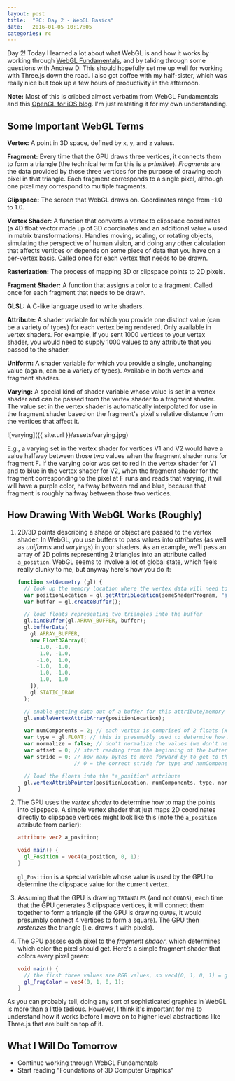 ```yaml
---
layout: post
title:  "RC: Day 2 - WebGL Basics"
date:   2016-01-05 10:17:05
categories: rc
---
```

Day 2! Today I learned a lot about what WebGL is and how it works by working through [WebGL Fundamentals](http://webglfundamentals.org), and by talking through some questions with Andrew D. This should hopefully set me up well for working with Three.js down the road. I also got coffee with my half-sister, which was really nice but took up a few hours of productivity in the afternoon.

**Note:** Most of this is cribbed almost verbatim from WebGL Fundamentals and this [OpenGL for iOS blog](http://iphonedevelopment.blogspot.com/2010/11/opengl-es-20-for-ios-chapter-4.html). I'm just restating it for my own understanding.

## Some Important WebGL Terms

**Vertex:** A point in 3D space, defined by `x`, `y`, and `z` values.

**Fragment:** Every time that the GPU draws three vertices, it connects them to form a triangle (the technical term for this is a _primitive_). _Fragments_ are the data provided by those three vertices for the purpose of drawing each pixel in that triangle. Each fragment corresponds to a single pixel, although one pixel may correspond to multiple fragments.

**Clipspace:** The screen that WebGL draws on. Coordinates range from -1.0 to 1.0.

**Vertex Shader:** A function that converts a vertex to clipspace coordinates (a 4D float vector made up of 3D coordinates and an additional value `w` used in matrix transformations). Handles moving, scaling, or rotating objects, simulating the perspective of human vision, and doing any other calculation that affects vertices or depends on some piece of data that you have on a per-vertex basis. Called once for each vertex that needs to be drawn.

**Rasterization:** The process of mapping 3D or clipspace points to 2D pixels.

**Fragment Shader:** A function that assigns a color to a fragment. Called once for each fragment that needs to be drawn.

**GLSL:** A C-like language used to write shaders.

**Attribute:** A shader variable for which you provide one distinct value (can be a variety of types) for each vertex being rendered. Only available in vertex shaders. For example, if you sent 1000 vertices to your vertex shader, you would need to supply 1000 values to any attribute that you passed to the shader.

**Uniform:** A shader variable for which you provide a single, unchanging value (again, can be a variety of types). Available in both vertex and fragment shaders.

**Varying:** A special kind of shader variable whose value is set in a vertex shader and can be passed from the vertex shader to a fragment shader. The value set in the vertex shader is automatically interpolated for use in the fragment shader based on the fragment's pixel's relative distance from the vertices that affect it.

![varying]({{ site.url }}/assets/varying.jpg)

E.g., a varying set in the vertex shader for vertices V1 and V2 would have a value halfway between those two values when the fragment shader runs for fragment F. If the varying color was set to red in the vertex shader for V1 and to blue in the vertex shader for V2, when the fragment shader for the fragment corresponding to the pixel at F runs and reads that varying, it will will have a purple color, halfway between red and blue, because that fragment is roughly halfway between those two vertices.

## How Drawing With WebGL Works (Roughly)

1. 2D/3D points describing a shape or object are passed to the vertex shader.
   In WebGL, you use buffers to pass values into _attributes_ (as well as _uniforms_ and _varyings_) in your shaders. As an example, we'll pass an array of 2D points representing 2 triangles into an attribute called `a_position`. WebGL seems to involve a lot of global state, which feels really clunky to me, but anyway here's how you do it:

    ```javascript
    function setGeometry (gl) {
      // look up the memory location where the vertex data will need to go
      var positionLocation = gl.getAttribLocation(someShaderProgram, "a_position");
      var buffer = gl.createBuffer();

      // load floats representing two triangles into the buffer
      gl.bindBuffer(gl.ARRAY_BUFFER, buffer);
      gl.bufferData(
        gl.ARRAY_BUFFER,
        new Float32Array([
          -1.0, -1.0,
           1.0, -1.0,
          -1.0,  1.0,
          -1.0,  1.0,
           1.0, -1.0,
           1.0,  1.0
        ]),
        gl.STATIC_DRAW
      );

      // enable getting data out of a buffer for this attribute/memory location
      gl.enableVertexAttribArray(positionLocation);

      var numComponents = 2; // each vertex is comprised of 2 floats (x, y)
      var type = gl.FLOAT; // this is presumably used to determine how many bytes each element in the buffer takes up
      var normalize = false; // don't normalize the values (we don't need to worry about what this means right now)
      var offset = 0; // start reading from the beginning of the buffer
      var stride = 0; // how many bytes to move forward by to get to the next vertex
                      // 0 = the correct stride for type and numComponents

      // load the floats into the "a_position" attribute
      gl.vertexAttribPointer(positionLocation, numComponents, type, normalize, offset, stride);
    }
    ```

2. The GPU uses the _vertex shader_ to determine how to map the points into clipspace.
   A simple vertex shader that just maps 2D coordinates directly to clipspace vertices might look like this (note the `a_position` attribute from earlier):

    ```glsl
    attribute vec2 a_position;

    void main() {
      gl_Position = vec4(a_position, 0, 1);
    }
    ```

    `gl_Position` is a special variable whose value is used by the GPU to determine the clipspace value for the current vertex.

3. Assuming that the GPU is drawing `TRIANGLES` (and not `QUADS`), each time that the GPU generates 3 clipspace vertices, it will
   connect them together to form a triangle (if the GPU is drawing `QUADS`, it would presumbly connect 4 vertices to form a square). The GPU then _rasterizes_ the triangle (i.e. draws it with pixels).

4. The GPU passes each pixel to the _fragment shader_, which determines which color the pixel should get. Here's a simple
   fragment shader that colors every pixel green:

    ```glsl
    void main() {
      // the first three values are RGB values, so vec4(0, 1, 0, 1) = green
      gl_FragColor = vec4(0, 1, 0, 1);
    }
    ```

As you can probably tell, doing any sort of sophisticated graphics in WebGL is more than a little tedious. However, I think it's important for me to understand how it works before I move on to higher level abstractions like Three.js that are built on top of it.

## What I Will Do Tomorrow

- Continue working through WebGL Fundamentals
- Start reading "Foundations of 3D Computer Graphics"
